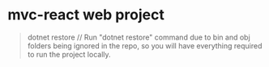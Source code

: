 # mvc-react web project

> dotnet restore // Run "dotnet restore" command due to bin and obj folders being ignored in the repo, so you will have everything required to run the project locally.

<!--
Task 5 Know what to start on.

Crud on both courses and users
have user list in course?
Find other peoples projects?

Git hub skill where i make branches and delete them...

09 Sunday

THis looks promising https://github.com/MichaelGustavsson/westcoast-cars-api/blob/main/Data/SeedData.cs

I shouldn't build without testing.

Using https://github.com/MichaelGustavsson/WestCoast-Education-Solution/blob/main/API/Data/DataContext.cs



https://www.notion.so/07f326a24db34eec8f9f7bea2c7f22b4?v=6a8d9729ff0a46a48758fbc489275087&p=d171fd63d9bd4e10b7bf631023d0f7f0&pm=s

Test 123

College_API.Controllers.CoursesController.GetUserById (College-API)


220503 more database and other interface stuff..
		05:00 Five step demo by MichealGustavsson on Security..??? Claims Roles
		27:00 HATEOS //a standard way to confirm that your actions have been successful. and here is the object you created in the head...
		//	Your GET/POST methods, you don't want to return back an object everytime. Like for post method.
						// There you can use HATEOS
		32:00 Using [Required] in data model class, So incoming create object requests doesn't have ex null in CourseNumber...
				if(!ModelState.isValid)... //in case of model number. this can be done in front end.
				if (!ModelState.IsValid) return StatusCode(500, "Invalid model. Model must have Course number");
		35:28 A cooler way to catch error would be to set it in the required annotation. [Required(ErrorMessage = "Registreringsnummer is required)]
		41:00 UpdateCourse PUT method.
				From repo class Michael chooses to use throw exception. 50:00 !!!Since we used try/catch in repo, we can use it again in the controller since we will recieve a exception if it fails!!
		1:20:00  -dotnet --info
		1:25:00 building a Patch method
		1:36:00 don't return (in catch (Exception ex)) return StatusCode(500, ex). !!Dont return ex. Instead ex.Message...?

		2:03:00 Fixing the database structure.  To remove repetitive.
		2:09:00 Adding a new controller for the manufacturer table. Creating Get methods
		2:13:00 he asks: How to go about to create 1:many conenction in entity framework
				with public ICollection<Course> Courses {get; set;} = newList<Course>();
			2:17:00 how to add ForeignKey. GOt an error due to using System.ComponentModel.DataAnnotations.Schema; was missing so the build didn't run.


		2:29:00	-dotnet ef migrations add "added make and vehcile relationship" -o "Data/Migrations"
		2:34:30 -dotnet ef database drop --force // droping the table due to complication in adjusting connetion tables
				-dotnet ef database update //updates the migration files. //sometimes this won't work

		"There was a discussion on tables depending on eachother. Here We made manufacturers. coupled with Vehicles."
			"You can't delete a item in the manufacturing table, if a vehicle is connected to it." "Man kan inte ha föräldarlösa barn."
			2:39:20//On delete: ReferentialAction. Cascade.. which means it will delete everything connected to the...
			You can change it to SetNull or NoAction or Restrict
		2:54:00	Michael Gustavsson is creating controller, Repo with Interface for Manufacturing table.


220503 13.. more . Around 2:30:0 we start with security. he creates a security demo, which I'm not sure if its connected to the project
		we start with building methods for the repo class.

		04:00 Question. In Category/Manu..Repo We have a SaveAllAsync(). This return await _context.SaveChangesAsync() > 0;

		STOPPING HERE ListManufacturerAsync() in manufacturerRepo.cs

		09:00 for controller to get in repo class with its own context manupilation, we need dependency injection.
		builder.Services.AddScoped<IManufacturerRepository, ManufacturerRepository>(); //for the sake of getting a class that is instantiated.
		17:00 fixing automapper for Manufacturer. There was a mistake.<!!>// hot reload doesn't work with program.cs or Automapper.
		26:00 creating AddVehicleAsync WITH manufacturer(connecting table) //manufacturers is the parent table.

			public async Task AddVehicleAsync(PostVehicleViewModel model){
				"finding a vehicle in the Db with the same name(car manufacturer)"  "you need include to include the vehicle table?"
				var make = _context.Manufacturers.Include(c => c.Vehicles).Where(c => c.Name!.ToLower() == model.Make!.ToLower())
				.SingleOrDefualtAsync();

				//??? what are we creating? THe whole car? why should it have the company name to begin with...
				if (make is null)
					throw new Exception($"Tyvärr vi har inte teillverkaren {model.Make} i systemet.");

				"converting to vehicle from postvechleveiwModel"
				var vehcileToAdd = _mapper.Map<Vehicle>(model);
				"adding manufacturer to the model." //What's inside make?  A. a manufacturer item with vehicle in it.

				"Now we are in the vehicle class/table"
				vehicleToAdd.Manufacturer = make;
				"adding the vehicle to the database. " // vehicle is the child. 		Should there already exists a manufacturer to be able to add a vehicle? A. YES
				await _context.Vehicles.AddAsync(vehicleToAdd);
			}
				So you need to do two things. Add .manufacturer to the vehicle and add the vehicle to the db
										"This is not a connection table. it is 1:many"
		40:00 Important to do saveall before the request leaves the endpoint.
		44:00 Business rules. Besiness demands certain mechanics.  ex: we don't allow products from this company. Then it's vital that developers knows this in and out.
		1:36:00 Changing the link (bymake/{make})] to ("{id}/vehicles") 1:43:00 and using [FromQuery] in the argument (1:39:50)
		2:00:00 Till now we've made a method that calls all the cars listed in the manufacturer table. //Q. is this similar to getting students in a course? Everyone that's bought the course?
        A. Course is not a parent to user. A user can exist without being assigned to the course.
			//What to use singleOrDefault, SingleAsync? SingleOrdefault, if you find a null exception, it doesn't crash OR You need to do null check in the controller. 2:13:00
		2:00:00 POSTMAN tip. How to change the url to a set thing so you don't need to type it multiple times...
        How to get edit a object which is inside another opbject. 2:01:50 //I should find Michaels project on github.
        2:05:50 ListallManufacturersAsync() method

		2:30:00 Presentation on security
		2:45:0 creating a new project > dotnet new webapi -n Step01
		3:0:00 working on a method that accepts a username and pasword. Installing a Nuget for it.
			also authenication.JwtBearer
		3:18:00 jwt.io //to control that your token is valid/or working

20220504_morning 12:00 If your getting Michaels project from github, do a >>dotnet restore .Due to bin and obj being ignored by his github, which you need.

		41:18 how to protect your endpoints with[Authorize]
		46:00 How to set up shortcut on URL in postman (New Environment)
		51:00 Pipeline, fixing middlewear
		59:00 adding "app.UseAuthentication();" in program.cs
		1:25:00 configure authentication in pogram.cs
		1:44:00 pasting the auth token into the auth tab in Postman... You first need to run the login method to get the auth token, now you use it on other places where it is needed.
		1:47:00 [authorize(policy: "admin")] - to restrict who has asscess to the methods
        	You define these policies in program.cs
        2:00:00 new information on the token.
        2:18:00 when using auth token, use Bearer token in Postman
		2:20:00 downloading Nuget aspnetcore.identity, JwrBearer, FrameworkCore, Sqlite, Tools,
        2:27:00 building the ApplicationContext (Db connection)
        2:45:00 settings for password, etc..

20220504 13...	UsermManager<IdentityUser> is needed
		00:09:30 creating a Post method [HttpPost("register")] to register a new user...
        23:00 checking user password
		39:00 registering a user acction that can login.

		1:25:00 user, new claim("Admin", "true"));
		2:30:00 CreateRole method

20220505_090110 	There was discussion on [authenication] tag not working.
		discussion on what framework is good
		04:00 He mentions working with cookies is easier. I NEED A TUTOR, How do they learn all this
		40:00 we are git-cloning ITHS-STHLM-Westcoast-Cars-Starter
		48:30 < ls -al // shows all the files in the folder
				< rm -rf .git 	//removes the git file. After this he creats a new git
								< git init, git add ., git commit -m "init"
				Disscussion on droping the database when creating new coloumn. You don't need to. Just set it to null when it's deleted.
				Unless when we added manufacturers.
		51:40 app.diagrams.net
		1:21:00	Presentation. WHat are the tools, hosting sites, where there api's end up?
				cheap hosting namecheap.com, app.netify.com?
		2:17:00 starting the web?

	2:22:25 starts coding. Installs: > sln add. Clients/MvcApp/  ...// adding a mvcapp?

//-----------------PROJECT MVC, Razor, React--------------------------------------------------------

"Links"
app.diagrams.net 	For building diagrams. //under software, you will find database diagrams
namecheap.com 		"Domain names, "
netify.com - where you can host your website (react or html/css)

[20220505_090110 1:21:30]	Theory starts on WEB
		Utvecklingsverktyg -1:22:10
		Hosting - 1:28:19	Exekveringsmodeller??(client or serverside)
		MVC design mönster 2:00:00

"mest vanligaste design mönster idag?" 	In ASP,pure JS = it's MVC.  React/Single page app = MVVM

//MVC asp code starts at [2:19:30??]
-dotnet new mvc -n MvcApp

-dotnet sln add Clients/MvcApp/		"Connecting the project with the MVC. OBS be on the parent folder"
//Client is a new folder that you can create with -mkdir Foldername
	"för att bli en duktig utvecklar måste man förstå, inte som de googlande utvecklare"
//Deletes folders and content from js and css [2:49:00]. At [2:59] he adds the Html: 5 semantic? in the _Layout.cshtml
	@RenderBody()

[20220505_130015 30:00]
//We are building a MVC model and not Razor pages, so we deleted the css file, js file and erase everything except the @RenderBody() in the sharedLayout page.
	06:06 adding fonts to the library (Poppins and Roboto are simple)
//We have a controller(Vehicles), in it a method called index(). We create a View-file that will run the Index() method
	"So that file will be called Index.cshtml". 23:00. "We create a new Razor page file but delete the razorpage code and controller extention"
			"-since we are using a MVC project." With CS-code, we don't have any handholding so we have to create all the files ourselves.
//with @ _Layout.cshtml (the main page) we can add the different tabs in the page [32:00]
	"short hand for createing elements" ul>li>a "will create unordered list, a list and inside a link"
//HttpClient(); [35:00] Using Tag helper in the cshtml file to conntect to the controller.
	asp-controller="Vehicles" asp-action="Index"

Connecting to the API 40:00
	///We add our Get-method [41:19]
	[51:38]using var http = new HttpClient(); var response = await http.GetAsync(url);
	///url is "https://localhost:####/api/v1/vehicles/list
	///Talk about Garbage collector
//We run into an error when we try Debugger
	We solve it by running the api and the mvcApp in different VS-code. Due to mapstructure mechanics,
	the debugger runs everything at once. 58:00
	"You can run the debugger .NET Core Attach but you need to type something to make it work, its an extension maybe?" 1:26:00
1:20:00 Back from break. HTTPS development certificate
	If you don't have this, you can run the Terminal as Admin and type
	-dotnet dev-certs https --trust
//Second debugger run 1:30:00
//Creating a View Model 1:31:00 to take in the data thats coming in.
	The data thats coming in is screwed and since it doesn't match our viewModel properties, we need to fix it. 1:37:30
"Model folder in MvcApp is for classes which has methods that talks to the REST api"1:45:00
		Is that affärs logik, in the presentation picture?
///Instead of using in Courses Controller
	var options = new JsonSerializerOptions
      {
        PropertyNameCaseInsensitive = true
      };
	///You can use in the CoursesViewModel.cs, but it will clutter the file. 1:48:300
    [JsonPropertyName("CoursesId")]

//Moving the logic above to the right place, which is the Model folder. 1:52:00
//creating baseUrl in appsettings.Development.json so it can be reused. 1:55:00
	_baseUrl = $"{_config.GetValue<string>("baseUrl")}/course";

//Using Repository Pattern by creating a CourseFunctionsModel file under Model folder, and having the functions
that has to do with talking to the API in there. 2:00:00 around here

			//Theory.
				///Michael is showing 2:30:000 how you can send ViewData from the Controller [ ] This could be worth experimenting
			In controller: ViewBag.Message = "Passa på at köpa...";  In View file: <div>Dagens meddelande är: @ViewBag.Message</div>
			2:35:00///In Program.cs you adjust how the routing is done.
				app.MapControllerRoute(
					name: "default",
					pattern: "{controller=Home}/{action=Index}/{id?}");

					/// You can use HTTP tag above the methods or Class file where you change the name of the default route.
					[Route("[controller]")] above the class CourseController, can be changed.
					"If you dont have any Http tag above a method, by default it's [HttpGet]"
			Razor notes @ symbol can be used in different ways. 2:45:00

2:58:00	//We are adding a £ tag in the View file to tell where the data is coming from
	@model IEnumerable<MvcApp.ViewModels.CourseViewModel>
	///We fill in the view file with @ tag helpers to bring in the data. I don't fully follow here. [ ]
//We need to have HTTP tags above the methods to diffrentiate them. ??? asp-action="Details" didn't help...
		<a asp-controller="Courses" asp-action="Details">@course.Title</a>
		///asp-controller="Courses" means it will look at CoursesController. ///You don't need to type COntroller.
		///asp-action will search for the method name, BUT why didn't it work?

3:12:00 //BAD practice. You must send in the return View("what the method name is", object)

[20220510_090125]
05:30 ish, in app.development.json, we can change the port number where the project starts.
29:00	To be able to run the debugger with both projects in the main folder, you need to remove .vscode folder everywhere
except the main project folder.
In the launch.json folder. We are changing "program": "${workspaceFolder}/WCC-API/bin/Debug/net6.0/WCC-API.dll", to
											"program": "${workspaceFolder}/Clients/MvcApp/bin/Debug/net6.0/MvcApp.dll",
									In "env": we'll add another line, so it looks like this
									"env": {"ASPNETCORE_ENVIRONMENT": "Development",
											"ASPNETCORE_URLS": "https://localhost:5000"}
	We also add another element for API project, where there is two difference.
	  "program": "${workspaceFolder}/WCC-API/bin/Debug/net6.0/WCC-API.dll", and
	  "ASPNETCORE_URLS": "https://localhost:5001"							Look at 35:30

In the task.json folder. We are changing         "${workspaceFolder}/WCC-API/WCC-API.csproj", to "${workspaceFolder}",
													So removing the path and leaving the root folder.

-------------"This way you can run different projects together in the debug mode"--------------
A bit confusing, but we are changing the element with API to 5001 and changing the development.json in the MVC-APP to 5001...

50:12 To know which port number you need to have in MVCapp, run the API project with dotnet watch run, and use that port
56:00	If you want to add in data automatically, you can follow here.
	///After filling in the code 1:06:00
	"dotnet ef database drop --force" and "dotnet ef database update"
//----------------------HTML and CSS----------------------// 1:36:00
1:49:00 creating nav bar. //obs! navbar needs to be id="navbar" and not class...1:52:10
2:10:00	We used fonts from Font-Awesome ///step 1 Choose a logo https://fontawesome.com/search?s=solid%2Cbrands
	///step 2.https://cdnjs.com/libraries Search for Font-awesome
2:43:00	//Building the Course list page, trying to add img to the list.
2:58:00 //Fixing gallery-wrapper. with display: grid; grid-template-columns: repeat(4, 1fr);

20220510_130556 Continuing css----------------------------------------------
	17:30	aspect ratio calculator. working with img is hard in webapplication. //Tip: Get pictures that are 2000-5000 px big.
    23:00 WHich picture format to use? If its a foto: jpg, a drawn thingy: png, Else svg?
		33:00 never re-use id on the same page twice id="navbar"
35:00 Using javascript to have a pop up effect when you click on a container
	 &nbsp; non breaking space?`45:25
1:26:00 still building the pop up effect on items. 1:31:30 Explanation. Error with JS, needed to remove a line below at line 31.
1:49:00 Css for the pop up effect
		2:34:10 creating a button
	3:00:00 Moving css code to another file, and using @RenderSection("styles", false) in the @ _Layout.cshtml
		"similarly for scripts"

20220511_100737 --------------------------------
We are creating the Details page. 18:00	You need [HttpGet("Details/{id}")] above the method.
"TIP Before building the method or JavaScript, try testing if you can reach the site!!!"
27:20 slice(0, -1) javaScript method where you take a string and choose which part you want to keep and which to remove.
			0 means starting from 0 index, and -1 is removing the last index.
45:00	Working on Details method.


	//Fast forwarding
[1:38:30] Needing Json serializer settings so program can read incoming data
[1:55:00] We create a model class VehicleServiceModel where we put in the hosting link and Json serializer through constructor so we can call it in the methods.
[2:23:50] PRESENTATION on MVc model? The timestamp will show you what Action methods can return
[2:35:00] Setting up app.MapCOntrollerRoute in Program.cs to automatically route to a certain place?

[20220510_090125 27:33] How to set up the debugger MVC model and API from an external project?

[20220510_090125] Building the website by setting up the front page. and things explained above.

[20220510_130556] Lots of JS and css

[20220511_100737] Adding functions to the site. Like opening item, flexible resolution(mobile, pad, large screen)

[20220511_125700] search functions and more. AT [2:28:00] We start the JS app.!!

[20220512_090134] Starts by talking about the project, maybe continues with the jsAPp and Razor pages starts at [2:31:00]
 - js the definitive guide 7th edition
 learning javascript Ethan Brown, JAva script design patterns Addy Osmani

[20220517_090026]	Razor pages [1:56:00] Creating Add car function

[20220517_130531] [41:32] We are convinced that react is the shit. And it starts here



		//REACT
		///	-npx create-react-app .		"The dot . meanns make the project inside the folder called react-app? YES
		/// -npm install 		//You need to have node_modules in your project. BUT I DID. Couldn't get the website to launch without it
		///	NOT NEEDED UNLESS...-npm i -g npx 	"-g means to install the name npx" i means..
		///	-npm start
		///
		/// Had an issue with "npm" not working(windows) ERROR: global, local deprecated...https://github.com/npm/cli/issues/4980
			///solved it by following the link above.
// FInd jobs close to you and see what they need <<<<<<<<<<<<<<<<<<<<<<<<<<<<<<<


[20220517_130531]
1:26:00 installing react app in a client folder.
	>rm -rf nameOfTheFolder		//this deletes the folder
    >mkdir react-app
    >npx create-react-app .

[1:43 40]	Two extensions to help with code. Jest and Jasmine [1:52: 20] Extension neede ES7: ES7 React/Redux/GraphQL/React-Native snippets
	//Jasmine - Behavior-Driven JavaScript
// after deleting things, we are coding in src Folder, in index.js [1:55:00]
	//Babel - tranforms JS to "real" js? Turn JS to another format, like scriptJS
// We create a new file called App.jsx, there we are the html things,
	// where we export and then import into index.js in the same src Folder.
	// [2:11:00] SO you can import inside another file.

// Creating CSS [2:41:00]. //Making things dynamic, as in using properties
// from data?[2:51:00]  // [2:58:35] Placing in huge data and calling
	//it in VehicleList.jsx  // Short summary [3:11:50]
3:11:00 How components work. Is it better to use .map on a parent component instead of sending it down?
	A. We create a simple, empty component (<Vehicle_list />), in there there are tons of code and a head and body table that will show a list of vehicles. We'll have a simple component to display the repetetive vehicle list.
    //Since I don't care much for mastering programming with code, I should be able to maintain it for a job, its the entry to IT. What will I move to? Writing? managing people? Manager! A guy from Uppasala university named it as soon as he heard me explain what I like. Managers are quite dumb?
    https://github.com/MichaelGustavsson?tab=repositories

[20220518_091607 09:50] React Router
// ESLint. [17:00] Helps you with javascript coding. [21:00] Repetition
	///Font awesome is mentioned to bring fonts.
	//More explanation regarding how Javascript works [36:30]
		"You can use props instead of a specific {object?}" with curly bracers, you break down and choose specific object
// Adding a Component Folder [50:45]
// [45:37] How to DEBUG with the browser
1:15:00 creating the navbar
// [1:15:30] Moving the css files from Public folder to src Folder (change the script or code from index in Public to App.js in src Folder
1:21:00 right click the reload icon on the browser to empty cashe
// [1:23:30] adding edit and delete logo in the VehicleItem.jsx
// Händelse hantering. ie edit and delete logo, adding functions..
1:25:00 place the fontawesome in public>index.html //where the "root" id is.
// [1:48:00] USing an API!
	/// starting the API with -dotnet run
	///You might have to change the port. Go into Properties and launchSetting.json
1:33:00 cloning the react project from github.
Getting the api endpoints |Life cycle hook event
	/// change the port to something else. 7247 and 5246?  <- This is how we let the react get data from mvc backend project
// [1:51:00] Building function to bring the data //LOADING in the API data
	// we need a useEffect funtion to use the incoming url BUT YOU will get an error
2:01:00] We add the JS port to the .net API by adding it in the Program.cs
builder.Services.AddCors(options => {
	options.AddPolicy("WestcoastCors", policy => {
		policy.AllowAnyHeader(); policy.AllowAnyMethod();
		policy.WithOrigins("http://127.0.0.1:5500", "http://127.0.0.1:3002")
	})
})
// Changing the link from hardcoding it to moving it to a proper place
[2:08:30]"Placing it in .env" inside the root folder.  with REACT_APP_BASEURL

		const url = `${process.env.REACT_APP_BASEURL}/vehicles/list`;
		const reponse = await fetch(url);
				//Dont forget to restart your React app
// the useEffect() DANGER. [2:27:20]
	///Don't fully understand how the flow of this works. But he explains during the end of the video a few times.
		"needs two function, the second function does a update-method."
		///If you see just square breackets, it means it's expecting an array
2:24:00 using useState


[20220518_130639] [06:21] installing router with -npm install react-router-dom	//document object model.
	///this is to be able to navigate to a new page. [21:30] importing it in App.jx
//[28:30] coding in Home.jsx -it's the homepage.  Introducing <> JSX fragment or React.Fragment.	Note. return ()  you need brackets if you are using more than one element.
//In App.js, we are including different pages with Router, routes and route [38:16]
35:00 creating different paths or links. with <Routes>
37:40 Lär dig react ORDENTLIGT -Michael Gustavsson
[41:00]Creating Navbar(){}	//theres a wrong way to do it (without using import { NavLink }
	///With this we place two pages. A Start sida and lager fordon, which shows list of cars.
//CReating AddVehicle(){} [1:23:00]. With the form tags filled in AddVehicle.jsx, we include the route -link to the new page in App.jsx
	///and add the button in the navbar to the new page.
	<NavLink to='/add'>Lägg till</NavLink>
//Data bindning	[1:33:0 ] First we build for "Registreringsnummer". Now we build the remaining [1:47:30]

	<input value={regNo} type='text' id='regNo' name='regNo' />	//we want to get a input value={regNo} and we want to bind it.
	<input onChange={onHandleRegNoTextChanged} value={regNo} type='text' id='regNo' name='regNo' />	//onChange={onHandleRegNoTextChanged} -this tracks what's being changed in the textbox??

	//[1:33:30] we need to import useState and define addVehcile function
	import { useState } from 'react';

	function AddVehicle() {
		const [regNo, setRegNo] = useState('');		//this makes regNo be accpeted at the value={regNo}

		let vehicle = {			//we are creating a vehicle object
			regNo: regNo		//since both have the same name, you can simply have it as regNo.
		}

		const onHandleRegNoTextChanged = (e) => {
			console.log("Text är ändrar")
			console.log(e.target.value); ///the console.log just displays it for us to see in the debugeer
			setRegNo(e.target.value);	//this records what you type in the form.
		}

		const handleSaveVehicle = (e) => {
			e.preventDefault();		//what does this do????

			console.log(vehicle);
		}

		return (
		<>
		<label htmlFor=''>Registreringsnummer</label>
		<input
		onChange = {onHandleRegNoTextChanged}
		value={regNo}
		type='text'
		id='regNo'
		name='regNo'
		/>
		);
	}
//Adding the rest of the properties [1:50:27]
//Adding an img DEFAULT item to function AddVehicle().. [2:00:00]
// saveVehicle(vehicle) => { }		//to database [2:03:26] [2:05:20] there is code below
	//we returned empty console.log(await response.json()); which gave an error.
	"Find out why after the break!"[2:15:00]
Quick explanation on how the methods are connected. saveVehicle and the above. [2:19:30]
//Edit vehicles 2:31:43		process{a) create a EditVehicle.jsx file. You'll have funtions there and then export it.
									b) in App.jsx, you'll import it and add the <Route path='/edit/:id' element={<EditVehicle />} />}
// 2:35:00 import { useNavigate } from 'react-router-dom'; //we use this to navigate "kod mässigt?"
		//2:55:00	making the Put fucntion and the save function
//Adding extra steps to hide or veiw data [3:10:00] Adding an ResponseVeiwModel in Vehicles-API,
	//creating JsonSerializer in [HttpGet("list")] method
//Documentation for swagger 2:20:00? [ProducesResponseType(StatusCodes.Status200OK)]
//<PropertyGroup> settings 2:33:00
//2:53:00 Om Async await. tre olika sätt att kommunicera.
//MicroServices 3:04:00. Kuberneties is a deligating service/program that does the smart architect for you
//Talking to external API 3:27:00
	.
	.
	.
	.
	.

///////////////////////////JS EXAMPLE///////[40:43]

//Using functions
function VehicleList() {
	const vehiclesRegNo = [
	{regNo: '66'}, {regNo: '61'}, {regNo: '32'},	//is this an array of string? or objects?
	];
	return(
		<table>...</table>
	);
}

//We are assinging the data (regNo) to a new const newList
const newList = vehiclesRegNo.map((objectsOrX) => {
	return objectsOrX;	//newList will become an array of objects if you return the whole thing. It's dynamic
});						// if you return objectsOrX.RegNo then it will become a list of string.

//Example 2	Here we instantiate a new type with a property vehicleItemProperty to hold all the things inside vehiclesRegNo.
{vehiclesRegNo.map( (propName) => (
	<VehicleItem vehicleItemProperty={propName} Key={propName.regNo}/>
	)
)}
vehiclesRegNo.map // vehicles has a lot of car objects. vehiclesRegNo is
			 // an array of objects. map is an advanced for loop
			 // that loops through the entire list.
variableName 	//... accessing what's inside, so it's a property

VehicleItem vehicleItemProperty	// here we create a new instance of VehicleItem.
					// "egenskapen" is what he calls VehicleItemProperty.
					// is vehicleItemProperty the name? No, It's a Dynamic property.
					// Which we can use as argument else where.

//Example 3 A function that recieves VehicleItemProperty [40:43]
function VehicleItem({ vehicleItemProperty }) {
	return(
	<tr>
	<td>{vehicleItemProperty.regNo}</td>
	</tr>
);?}
//OR we can use props to access everything without knowing what's in it.
function VehicleItem(props) {	// props can be used to get EVERYTHING in VehicleItem.
	console.log(props);			// Or we can use function VehicleItem(vehicleItemProperty)
}
////////////////[1:46:00] How to use a function that creates an action on click in a page777777777777
const onEditClickHandler = () => {
	console.log(`ska uppdatera bilen ${vehicle.regNo}`)	//'' and ´´ is different or `` shift click
};
	//and you place the other part on a html element
<span onClick={onEditClickHandler}>	//if you place {onEditClickHandler()} the bracket () means do it all the time.

////////////////////////////////////////////////////////////////
//Loading a list of vehicles through Get method [http {"list"}] [2:04:00]
const loadVehicle = async () => {
	const url = `${process.env.REACT_APP_BASEURL}/vehicles/list`; //we are using back ticks ``
	const response = await fetch(url);

	if(!response.ok){
		console.log('Hittade inga bilar, eller så gick något fel');
	}
	setVehicles(await response.json());
}
/////////////////// Sending vehicles to database///////////// [2:05:20]
const saveVehicle = async (vehicle) => {		//the above function didn't have anything inside the ()
	const url = `${process.env.REACT_APP_BASEURL}/vehicles`; //changing the link
	const response = await fetch(url, {
		method: 'POST',
		headers: {
			'Content-Type':'application/json',
		},
		body: JSON.stringify(vehicle),
	});
	console.log(response);

	if(!response.status >= 200 && response.status <= 299){
	console.log('Bilen är sparad');
	console.log(await response.json());
	} else {
		console.log('Det gick fel någonstans');
		console.log(await response.json());
	}
};		//you do use semi colon here...

 ------------------------------------THE END---------------------------------------------------------
  ------------------------------------THE END---------------------------------------------------------
   ------------------------------------THE END---------------------------------------------------------
    ------------------------------------THE END---------------------------------------------------------




























VID 4
220428 130301 13	githug tutorial by rasmus?
		2:00 //If you're adding strings together. Use Concat or StringBuilder
        	VehicleName = string.Concat(Vehicle.Name, " ", vehicle.Model),
        VSCODE shortcut mark similar variables Ctrl + D while staying on a variable.
		20:00Presentation on Repository Pattern
		39:00? Creating Interface
		<VScode Tip> Shift + alt + down/up arrow will duplicate the line

			public interface ICourseRepository
			{
				public Task<List<Course>> ListAllCoursesAsync();
				public Task<Course> GetCourseAsync(int id);
				public Task<Course> GetCourseAsync(string name);
				public Task AddCourseAsync(Course course);
				public void DeleteCourse(int id);
				public void UpdateCourse(int id);
				public Task<bool> SaveAllAsync();
			}
		41:28 Delete and update methods doesn't use Task so use void		//How the hell do I learn all these things the right way?
		45:40 <Tip> "the method name should have Async in the end, so coders know that the body should have wait/async"

		47:20 A. Creating a repositories folder and implementing the interface here with CourseRepository.cs
			51:44 B. bring in the db context through the constructor
		"Don't forget to include async word in the methods"   !imp To use Async method, you need library; EntityFrameworkCore
		54:00 We are updating the controller file CourseController.cs to use the ICourseRepository, instead of directly contacting the Db context class.

		//Dependency injection for our own classes and interfaces...
		0:56:00 Changing something in program.cs!??? We need a instance of something, so we need to tell the framework this
		We are making a choice of how the users recieve the api
			builder.Services.AddScope/ or AddSingleton/ or AddTransient? "beror på hur instansering ska ske för varje request"
			Singleton - the first request will get the data? But if there are more requests, you will recieve the same(first request) since its in the memory.
						"En instans delas av fler"
			Transient - will create a unique/new instans to each request
			Scoped -	You get a new instance for every new request WHEN IN DOUBT, use scoped. 1:06:00
				//Dependency injection for our own classes and interfaces...
										<Interface, konkret klass som implementerar föregånde interface>...
				builder.Services.AddScoped<ICourseRepository, CourseRepository>();

		//example for adding a list of courses to a new object
		[HttpGet()]
        public async Task<ActionResult<List<CourseViewModel>>> ListAllCourses()
        {
            var response = await _courseRepo.ListAllCoursesAsync();
            //should I translate it to viewmodel here or in the repo?
            var courseList = new List<CourseViewModel>();

            foreach (var course in response)
            {
                courseList.Add(new CourseViewModel
                {
                    Name = course.Name,
                    TeacherCourses = course.TeacherCourses
                });
            }
            return Ok(response);
        }

		1:39:00 building CourseRepository GetCourse by ID. FindAsync is not suitable due to null referense warning. so we are using SingleOrDefault...
			return await _context.Courses.FindAsync(id ?? null); //this is a way to remove the warning.
			instead we use this return await _context.Courses.SingleOrDefaultAsync(c => c.Id == id); //and also add ? like mentioned below
			1:40:00 adding  ? in the return argument public <Task<Course?> GetCourseAsync(int id);
		1:46:00 Adding CourseViewModel abstraction to the repository class. So from context/controller we moved getting response from database to repository class.
			Now we are moving or adding the viewmodel to the repository class. Null checks stays in the context/controller class
		1:47:30 We are using .Where method to find the correct data and create a new instanse to save all the information on it.
			return await _context.Courses.Where(c => c.Id == id)
			.Select(course => new CourseViewModel{
				this = that...
			})
			BUT there is an error //IQueryable<CourseViewModel>' does not contain a definition for 'GetAwaiter' and no accessible extension method 'GetAwaiter'
			in the end you need a }).SingleOrDefaultAsync();
		"THis is what they did before autoMapper..."
		1:53:00 [ApiController] this decorator helps with controlling that the incoming data is not null..
			Regarding try catch controlls in the controller. "Att slänga är en bad practice..." 1:54:30
			"every time you throw, you create an object in the heap/stack. so its better to catch the errors higher up in the program rather than having try/catch everywhere.."
		2:05:00 Deletevehicle repo refactoring and SaveAllAsync NOTE! he doesn't use async in the repo
        2:07:00 return type bool for the method SaveAllAsync. So  Micheal added, > 0 "Q. what does this do?"
			return await _context.SaveChangesAsync() > 0;
		<Tip>.Remove doesnt have async/await //Add method didnt have async before. It showed upfrom a recent update... WHICH MEANS // I need to learn how to follow the updates.

        2:13:00 AutoMapper
			AutoMapper.Extensions.Microsoft.DependencyInjection by Jimmy Bogard
				Create a folder called Helpers, Create class AutoMapperProfiles and inherit : Profile, add using AutoMapper.
				// Map från -> till
					CreateMap<PostCourseViewModel, Course>();
					CreateMap<Course, CourseViewModel>();
		2:21:00 Creating setting for a new dependency injection for automapper.
        builder.Services.AddAutoMapper(typeof(AutoMapperProfiles).Assembly);

		<Error> Creating a default class for made a protected security instead of public..
			"System.MissingMethodException: No parameterless constructor defined for type 'College_API.Helpers.AutoMapperProfiles'"
			Not i got another error //System.ArgumentException: GenericArguments[0], 'System.Single', on 'T MaxInteger[T](System.Collections.Generic.IEnumerable`1[T])' violates the constraint of type 'T'
<Tip> Ctrl+P can let you search for files in your project. VsCode tip.
		UPDATING THE PACKAGES TO RECENT VERSION MADE THIGNS WORK!!!
		2:28:00					//from -> till (PostVehiceViewModel course), so course is PostVehicle view model
			var courseToAdd = _mapper.Map<Course>(course);	//here we are taking Course(from db) to PostcourseViewModel.
		[HttpGet()]
        //api/v1/course
        public async Task<ActionResult<List<CourseViewModel>>> ListGetCourse()//How do I make changes everywhere? VSCODE command...
        {
            var response = await _courseRepo.ListAllCourseAsync();
            var courseList = _mapper.Map<List<CourseViewModel>>(response);	//<---here. Q. this is confusing. Teacher, Michael has written from CourseViewModel -> till response... But we are getting
			// the entire list through response, and we are converting it to ViewModel... So it should be the other way around...
            return Ok(courseList);											// A. On 2:49:50 he says till and from. So I'm ccorrect.
        }
		2:46:45 Continuing with Repository pattern. We are moving the automapper to the repository class.
		2:50:00 we used .ProjectTO (needed a using statement), and _mapper.ConfigurationProvider)
			public async Task<CourseViewModel?> GetCourseByIdAsync(int id)
			{
				return await _context.Courses.Where(c => c.Id == id)
				.ProjectTo<CourseViewModel>(_mapper.ConfigurationProvider).SingleOrDefaultAsync();
			}
		Robins github https://github.com/robinskoogh

 VID 3
 220428 09 adding more methods, checking with swagger
		//Importance of knowing clean code
		1:40: Creating a Put method. And Discussion on "change tracking"
		<Tip> Använd patch om det är delvis uppdatering. Put för uppdatering av hela objekt.
		00:14:00 Creating GetBy("{property}")
		"SignleOrDefaultAsync" or "FirstOrDefault", what's the difference?
			single when there is only one(but if there's more, you will get all them).
			First finds the first one.
			var response = await _context.Courses.SingleOrDefaultAsync( c => c.CourseNumber.ToLower() == courseNumber.ToLower());
		40:00 ViewModels. Your not suppose to be directly manupilating database objects.
			00:46:00 Debugging
		1:24:00 building a GetByID("{id}")
		1:31:00 TiP! //use FindAsync or anything with find if you are searching for a primary key.
					//for anythingelse use Where or singleordefault FirstOrDefault

					//When to use put(WHOLE object) and patch(partical update)
					//when to use singleOrDefault or FirstOrDefault? If you use singleOrDefault and find more than one identical item in the database, then it'll crash...
		1:45:00 PUT method. before this, we complete delete method, before that, get by id...
		2:18:00 //to hide the null warning in your code, use !
				FirstOrDefaultAsync(c => c.CourseName!.ToLower() == courseName.ToLower());

				GIT HELP
				-git stash /*stores away changes*/ -git stash pop, //pops back the changes if your in another branch
				-git rest --hard //resets the branch to a previous commit
		2:22:00 "Microsoft.AspNetCore.Routing.Matching.AmbiguousMatchException: The request matched multiple endpoints. Matches: "
				"College_API.Controllers.CoursesController.GetCourseByName (College-API)"
				//get by regNo, or a string, you get an error. [HttpGet("{courseName}")]
				To solve it, you need to expand the httpGet link. [HttpGet("byCourseName/{courseName}")]
		2:39:00 Creating ViewModels

        I couldn't use dotnet ef migration command on Linux, I needed it installed.
        >>dotnet tool install --global dotnet-ef

        -an example of how to make a new object and passing the values to it from incoming object

        public async Task<ActionResult<PostCourseViewModel>> AddCourse(PostCourseViewModel course){
        	var CourseToAdd = new Course
              {
                  Name = course.Name
              };
            await _context.Courses.AddAsync(CourseToAdd);
            await _context.SaveChangesAsync();
            return StatusCode(201, course);

        https://github.com/kingli6/API-MVC-Lecture/blob/main/Vehicles-API/Controllers/VehiclesController.cs

 VID 2
220427 1259 we create api endpoints and controller
	15:00 talk on how you can disable and enable null warning. In csproj file. <propertyGroup><Nullable>you can disasble it</Nullable>
		Tip // to avoid null warnings, you can set it to = Empty or =""
	23:00 creating our new controller file.
	29:00 returning json! return Ok("{ 'message': 'det funcakr'}");
	32:00 -TIP //If you don't provide the appropriate method, it will take what it can find 32:00
	405 Method Not Allowed. If the methods are decorated with [HttpGet()] "{}"
		OK = 200, NotFound = 404, BadRequest = 400
	<<dotnet watch run>>
	1:00:00 for HttpPut, you return NoContent
	1:28:20 explanation of developer console.
	1:33:00 Installing NUGETS  ctrl + shift + p
		Microsoft.EntityFrameworkCore
		Microsoft.EntityFrameworkCore.Tools
		Microsoft.EntityFrameworkCore.Sqlite
	Tip models can also be called as entities.
	1:41:00 [Key] decorator, if you want to call it something else than Id
	CREATING DATABASE Connection?
	1:49:00	Adding Data folder and created a CourseContext.cs //The coupling between database and its memory
			A)VehicleContext : DbContext	//step 1
	1:52:00	B) public DbSet<Course> Courses => Set<Course>();  Explanation on why intializing this is needed
			"there was a null string warning. ? wasn't right of a object... = new () wasn't allowed to create abstract or interface type of DbSet"
			1:55:00"why you don't want to instantiate through a constructor is due to it being hard to do tests"
			"creating contructor to handle configuration connections "
	2:00:00	c) creating a contructor?
				public VehicleContext(DbContextOptions options) : base(options){}
	2:03:00 D) Setting dependency injection through program.cs
		"Skapar databas koppling. Letting the program know which classContext I'm using, "
		"Which database manager I'm using; Sqlite"
			builder.Services.AddDbContext<CollegeDataContext>(options => options.UseSqlite(""));
	2:08:00 E) Instead of hard coding the ConntectionString for Sqlite, we use appsetting.Dev..json file
			"ConnectionStrings": {
				"Sqlite": "Data Source=westcoastcollege.db"
			}
		E.1) Now we can complete the dependency injection in program.cs
			builder.Services.AddDbContext<CollegeDataContext>(options =>
				options.UseSqlite(builder.Configuration.GetConnectionString("Sqlite"))
			);
		//builder.Configuration. lets you get things from appsettings.dev... json file

	2:20:25 Creating migrations
		>> dotnet ef migrations add InitialCreate -o "Data/Migratons"  // The -o is needed to reassign where it is saved.
		"Ni ska alltid ALLTID ska titta på. Vad gör den förnåt!?"
			//if you get error saying that you might have misspelled, you are missing the tool due to changes. you need to download dotnet-ef seperatly
				>> dotnet tool install --global dotnet-ef>> or dotnet tool update --global dotnet-ef
	2:23:40	 >> dotnet ef database update>>
	2:29:00 right click .db file, choose open database. SQLITE Explorer should show up
				//table should be empty when you open Show Table on Courses

	2:34:00 Creating a constructor in CourseController.cs //to be able to save course to database?
		auto generating field through contsructor. to avoid this. keyword. Open settings, search private. Change field to _ 2:38:30
		Also uncheck this, when you search this in settings.
	2:43:00 Defining Get() method with async await Task<ActionResult<List<Course>>>
	2:49:00	Defining a Post() method. returning a Task<ActionResult<Course>>. Using await _context.Course.AddAsync(course);
		and saving all the changes with await _context.SaveChangesAsync();
	2:53:00 After re-running the dotnet. Swagger will show what to expect in it's body.
		2:54:00 Postman configuration. Add key in the Header. //we need to mention in the header that we are sending in application/json
				Content-Type	application/json
		3:02:00 A big NONO . you cant use your model objects in your CRUD method
				You shouldn't have too much code in your controller.

 VID 1
220427 Lots of theory and by the end of it, he starts creating a project..
>> dotnet new sln -n Westcoast-College
>> dotnet new webapi -n College-API, >>
>> dotnet sln add College-API	//stay where the sln file is located
	1:55:00 //connecting your project to the solution file. //I dont know much about this.
	2:07:00 // adding .vscode folder to VSCODE by oppening ctrl+shift+p and typing "generate assets for build and debug"
	-you can <<dotnet build>> and by moving to a folder where there is .proj file, you can run <<dotnet run>>

	Settings for the port is in launchSettings.json file, where you can change incase of port not available
			"applicationURL": "https://localhost:7227;http://localhost:5145",
	-How to exclude files in VS -open settings and type exclude
	2:25:00 git ignore file
	>ls -al //to see all files


^^^^^^^^^^START OF .NET Project Webb utveckling-20220427_090136-Meeting Recording^^^^^^^^





Därför är det också viktigt att ni är beredda att jobba med och hitta lösningar för bland annat följande områden:
Välja databaser och skapa en hållbar arkitektur
Sätta er in i och förbättra redan befintlig kod/lösningar
Screen scraping av webbsidor samt identifikation av data
Hämta data och bearbeta, samt lagra från olika API:er
Deploya lösningarna på DigitalOcean.com
Kunna växla fokus och jobba med olika uppdrag under LIAn (dock ej parallellt)
Kunna skapa lösningar både för front- och backend


YH mer -to help TH with 			60k students from yh
									åtagandeslut för... skolorna
ärande & Lia/utblidare/konsulter



Reminders
----------------
[ ] WHere the hell is this doc with the project info??

Making sense of Identity
-------------------------------
When you register, your sending in an email and pass.
	You save that with a new IdentityUser. 		///How do I connect that to Kunder? Kunder needs to have claims that sets them apart from eachother
	///Admin/student/Teacher. BUT How does it connect to the controller? Or
How to connect controller to login info? With a function...?




	/*
		Focus your energy
		gaurd your time
		train your mind
		train your body
		think for yourself
		curate your friends
		curate your environment
		keep your promises
		stay cheerful and constructive
		upgrade the world
	*/

 -->
